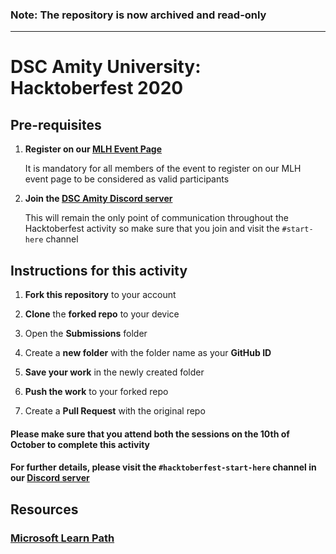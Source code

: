 ### Note: The repository is now archived and read-only

---

# DSC Amity University: Hacktoberfest 2020

## Pre-requisites

1. **Register on our [MLH Event Page](https://organize.mlh.io/participants/events/4529-hacktoberfest-amity-university-noida)**
 
   It is mandatory for all members of the event to register on our MLH event page to be considered as valid participants

2. **Join the [DSC Amity Discord server](https://bit.ly/dsc-amity-discord)**

   This will remain the only point of communication throughout the Hacktoberfest activity so make sure that you join and visit the `#start-here` channel

## Instructions for this activity

1. **Fork this repository** to your account

2. **Clone** the **forked repo** to your device

3. Open the **Submissions** folder
 
4. Create a **new folder** with the folder name as your **GitHub ID**

5. **Save your work** in the newly created folder

6. **Push the work** to your forked repo

7. Create a **Pull Request** with the original repo


#### Please make sure that you attend both the sessions on the 10th of October to complete this activity

#### For further details, please visit the `#hacktoberfest-start-here` channel in our [Discord server](https://bit.ly/dsc-amity-discord)

## Resources

### [Microsoft Learn Path](https://docs.microsoft.com/en-us/learn/paths/build-community-driven-projects-github/)
